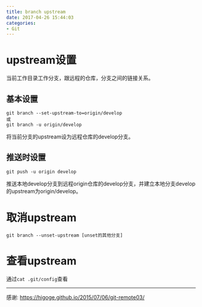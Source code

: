 ```yaml
---
title: branch upstream
date: 2017-04-26 15:44:03
categories:
- Git
---
```


# upstream设置
当前工作目录工作分支，跟远程的仓库，分支之间的链接关系。

## 基本设置
```
git branch --set-upstream-to=origin/develop
或
git branch -u origin/develop
```
将当前分支的upstream设为远程仓库的develop分支。

## 推送时设置
```
git push -u origin develop
```
推送本地develop分支到远程origin仓库的develop分支，并建立本地分支develop的upstream为origin/develop。

# 取消upstream
`git branch --unset-upstream [unset的其他分支]`

# 查看upstream
通过`cat .git/config`查看


* * *
感谢:
https://higoge.github.io/2015/07/06/git-remote03/